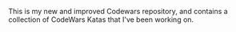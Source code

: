 This is my new and improved Codewars repository, and contains a collection of CodeWars Katas that I've been working on.
